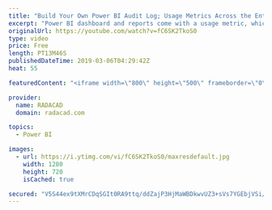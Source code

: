 ```yaml
---
title: "Build Your Own Power BI Audit Log; Usage Metrics Across the Entire Tenant"
excerpt: "Power BI dashboard and reports come with a usage metric, which you can see how users used this content. There is also another usage metrics across the entire tenant, which you can see it if you have access to Power BI Administrator account, under Admin Panel in the Power BI Service. However, what if"
originalUrl: https://youtube.com/watch?v=fC6SK2TkoS0
type: video
price: Free
length: PT13M46S
publishedDateTime: 2019-03-06T04:29:42Z
heat: 55

featuredContent: "<iframe width=\"800\" height=\"500\" frameborder=\"0\" src=\"https://www.youtube.com/embed/fC6SK2TkoS0\" allow=\"accelerometer; autoplay; encrypted-media; gyroscope; picture-in-picture\" allowfullscreen></iframe>"

provider:
  name: RADACAD
  domain: radacad.com

topics:
  - Power BI

images:
  - url: https://i.ytimg.com/vi/fC6SK2TkoS0/maxresdefault.jpg
    width: 1280
    height: 720
    isCached: true

secured: "V5S44ex9tXMrCDqSGIt0RA9ttq/ddZajP3HjMaWBDkwvUZ3+sVs7YGEbjVSi/vGAmzR1wbaZN7LHHM/2mq2zGuZSwvEPeSFq6J13kKP22fZZQAADW/o5fPJnIuGVS/eeimBOMVzqkKMrn9v1ujB9HtCyddAkCBNWM0RSAVsYD07HkaxOspTU9Rz+vEDdzXRsLHN+fS3ruK0LTbYDD5tV7mYzhH5d0hg1tjeOmO7QOtg1Tkdc1wSCF2zzOt6LR+5iG/fiAruw7nP3ilH3hlQejnW+RMfyuVuspwmjuaLiDrxoIFC0BSMELp9Md96ddIPPU6sgK3frNB+F6EhUEUBLxqbqonx+FdSNIabH9JoFpxGtjET1DApLwgtCND91uf+YBnzbyIDg/vDJAY0lEVfgcPsO9XoidamdjD7JU+dV5fs=;ABv1ckINvvOw/snyM3SfFQ=="
---
```


